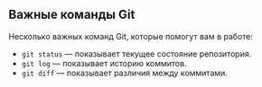 ## Важные команды Git

Несколько важных команд Git, которые помогут вам в работе:

- `git status` — показывает текущее состояние репозитория.
- `git log` — показывает историю коммитов.
- `git diff` — показывает различия между коммитами.